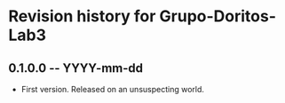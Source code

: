 # Revision history for Grupo-Doritos-Lab3

## 0.1.0.0 -- YYYY-mm-dd

* First version. Released on an unsuspecting world.
